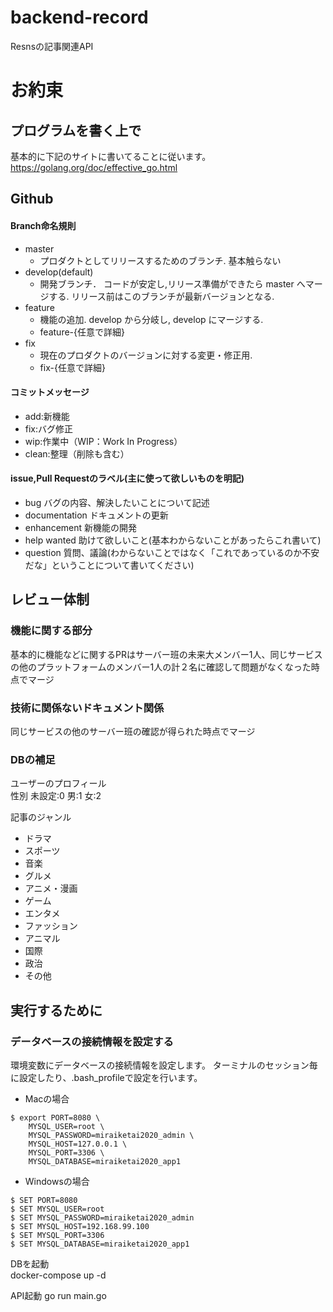 # backend-record
Resnsの記事関連API

# お約束

## プログラムを書く上で
基本的に下記のサイトに書いてることに従います。  
https://golang.org/doc/effective_go.html

## Github
#### Branch命名規則
- master
  - プロダクトとしてリリースするためのブランチ. 基本触らない
- develop(default)  
  - 開発ブランチ． コードが安定し,リリース準備ができたら master へマージする. リリース前はこのブランチが最新バージョンとなる.
- feature
  - 機能の追加. develop から分岐し, develop にマージする.
  - feature-{任意で詳細}
- fix
  - 現在のプロダクトのバージョンに対する変更・修正用.
  - fix-{任意で詳細}
#### コミットメッセージ
- add:新機能
- fix:バグ修正
- wip:作業中（WIP：Work In Progress）
- clean:整理（削除も含む）

#### issue,Pull Requestのラベル(主に使って欲しいものを明記)
- bug バグの内容、解決したいことについて記述
- documentation ドキュメントの更新
- enhancement 新機能の開発
- help wanted 助けて欲しいこと(基本わからないことがあったらこれ書いて)
- question 質問、議論(わからないことではなく「これであっているのか不安だな」ということについて書いてください)
## レビュー体制
### 機能に関する部分
基本的に機能などに関するPRはサーバー班の未来大メンバー1人、同じサービスの他のプラットフォームのメンバー1人の計２名に確認して問題がなくなった時点でマージ
### 技術に関係ないドキュメント関係
同じサービスの他のサーバー班の確認が得られた時点でマージ

### DBの補足
ユーザーのプロフィール  
性別 未設定:0 男:1 女:2

記事のジャンル  
- ドラマ
- スポーツ
- 音楽
- グルメ
- アニメ・漫画
- ゲーム
-  エンタメ
- ファッション
-  アニマル 
- 国際
-  政治
- その他


## 実行するために
### データベースの接続情報を設定する
環境変数にデータベースの接続情報を設定します。
ターミナルのセッション毎に設定したり、.bash_profileで設定を行います。

- Macの場合
```cassandraql
$ export PORT=8080 \
    MYSQL_USER=root \
    MYSQL_PASSWORD=miraiketai2020_admin \
    MYSQL_HOST=127.0.0.1 \
    MYSQL_PORT=3306 \
    MYSQL_DATABASE=miraiketai2020_app1
```
- Windowsの場合
```cassandraql
$ SET PORT=8080
$ SET MYSQL_USER=root
$ SET MYSQL_PASSWORD=miraiketai2020_admin
$ SET MYSQL_HOST=192.168.99.100
$ SET MYSQL_PORT=3306
$ SET MYSQL_DATABASE=miraiketai2020_app1
```

DBを起動  
docker-compose up -d  

API起動
go run  main.go
